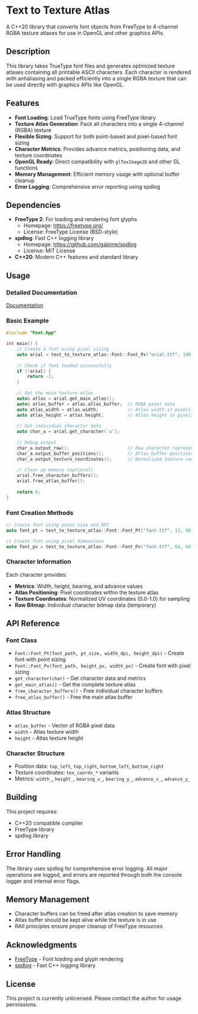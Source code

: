 # Text to Texture Atlas

A C++20 library that converts font objects from FreeType to 4-channel RGBA texture atlases for use in OpenGL and other graphics APIs.

## Description

This library takes TrueType font files and generates optimized texture atlases containing all printable ASCII characters. Each character is rendered with antialiasing and packed efficiently into a single RGBA texture that can be used directly with graphics APIs like OpenGL.

## Features

- **Font Loading**: Load TrueType fonts using FreeType library
- **Texture Atlas Generation**: Pack all characters into a single 4-channel (RGBA) texture
- **Flexible Sizing**: Support for both point-based and pixel-based font sizing
- **Character Metrics**: Provides advance metrics, positioning data, and texture coordinates
- **OpenGL Ready**: Direct compatibility with `glTexImage2D` and other GL functions
- **Memory Management**: Efficient memory usage with optional buffer cleanup
- **Error Logging**: Comprehensive error reporting using spdlog

## Dependencies

- **FreeType 2**: For loading and rendering font glyphs
  - Homepage: https://freetype.org/
  - License: FreeType License (BSD-style)
- **spdlog**: Fast C++ logging library
  - Homepage: https://github.com/gabime/spdlog
  - License: MIT License
- **C++20**: Modern C++ features and standard library

## Usage

### Detailed Documentation

[Documentation](https://hannanlukas.github.io/text-to-texture-atlas/)

### Basic Example

```cpp
#include "Font.hpp"

int main() {
    // Create a font using pixel sizing
    auto arial = text_to_texture_atlas::Font::Font_Px("arial.ttf", 100, 100);
    
    // Check if font loaded successfully
    if (!arial) {
        return -1;
    }
    
    // Get the main texture atlas
    auto& atlas = arial.get_main_atlas();
    auto& atlas_buffer = atlas.atlas_buffer;  // RGBA pixel data
    auto atlas_width = atlas.width;           // Atlas width in pixels
    auto atlas_height = atlas.height;         // Atlas height in pixels
    
    // Get individual character data
    auto char_a = arial.get_character('a');
    
    // Debug output
    char_a.output_raw();                      // Raw character representation
    char_a.output_buffer_positions();         // Atlas buffer positions
    char_a.output_texture_coordinates();      // Normalized texture coordinates
    
    // Clean up memory (optional)
    arial.free_character_buffers();
    arial.free_atlas_buffer();
    
    return 0;
}
```

### Font Creation Methods

```cpp
// Create font using point size and DPI
auto font_pt = text_to_texture_atlas::Font::Font_Pt("font.ttf", 12, 96, 96);

// Create font using pixel dimensions
auto font_px = text_to_texture_atlas::Font::Font_Px("font.ttf", 64, 64);
```

### Character Information

Each character provides:
- **Metrics**: Width, height, bearing, and advance values
- **Atlas Positioning**: Pixel coordinates within the texture atlas
- **Texture Coordinates**: Normalized UV coordinates (0.0-1.0) for sampling
- **Raw Bitmap**: Individual character bitmap data (temporary)

## API Reference

### Font Class

- `Font::Font_Pt(font_path, pt_size, width_dpi, height_dpi)` - Create font with point sizing
- `Font::Font_Px(font_path, height_px, width_px)` - Create font with pixel sizing
- `get_character(char)` - Get character data and metrics
- `get_main_atlas()` - Get the complete texture atlas
- `free_character_buffers()` - Free individual character buffers
- `free_atlas_buffer()` - Free the main atlas buffer

### Atlas Structure

- `atlas_buffer` - Vector of RGBA pixel data
- `width` - Atlas texture width
- `height` - Atlas texture height

### Character Structure

- Position data: `top_left`, `top_right`, `bottom_left`, `bottom_right`
- Texture coordinates: `tex_coords_*` variants
- Metrics: `width_`, `height_`, `bearing_x_`, `bearing_y_`, `advance_x_`, `advance_y_`

## Building

This project requires:
- C++20 compatible compiler
- FreeType library
- spdlog library

## Error Handling

The library uses spdlog for comprehensive error logging. All major operations are logged, and errors are reported through both the console logger and internal error flags.

## Memory Management

- Character buffers can be freed after atlas creation to save memory
- Atlas buffer should be kept alive while the texture is in use
- RAII principles ensure proper cleanup of FreeType resources

## Acknowledgments

- [FreeType](https://freetype.org/) - Font loading and glyph rendering
- [spdlog](https://github.com/gabime/spdlog) - Fast C++ logging library

## License

This project is currently unlicensed. Please contact the author for usage permissions.
